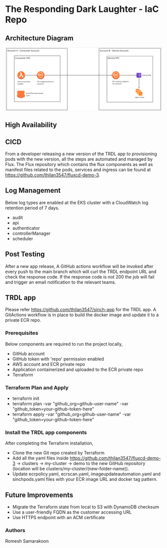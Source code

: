 # The Responding Dark Laughter - IaC Repo



## Architecture Diagram

![Screenshot](screenshot.png)

## High Availability



## CICD

From a developer releasing a new version of the TRDL app to provisioning pods with the new version, all the steps are automated and managed by Flux. The Flux repository which contains the flux components as well as manifest files related to the pods, services and ingress can be found at https://github.com/thilan3547/fluxcd-demo-3.

## Log Management

Below log types are enabled at the EKS cluster with a CloudWatch log retention period of 7 days.
- audit
- api
- authenticator
- controllerManager
- scheduler

## Post Testing

After a new app release, A GitHub actions workflow will be invoked after every push to the main branch which will curl the TRDL endpoint URL and check the response code. If the response code is not 200 the job will fail and trigger an email notification to the relevant teams.

## TRDL app

Please refer https://github.com/thilan3547/sinch-app for the TRDL app. A GitActions workflow is in place to build the docker image and update it to a private ECR repo.

### Prerequisites

Below components are required to run the project locally,
- GitHub account
- GitHub token with 'repo' permission enabled 
- AWS account and ECR private repo
- Application containerized and uploaded to the ECR private repo
- Terraform

### Terraform Plan and Apply

- terraform init
- terraform plan -var "github_org=github-user-name" -var "github_token=your-github-token-here"
- terraform apply -var "github_org=github-user-name" -var "github_token=your-github-token-here"

### Install the TRDL app components

After completing the Terraform installation, 
- Clone the new Git repo created by Terraform
- Add all the yaml files inside https://github.com/thilan3547/fluxcd-demo-3 -> clusters -> my-cluster -> demo to the new GitHub repository (location will be clusters/my-cluster/(new-folder-name)).
- Update ecrpolicy.yaml, ecrscan.yaml, imageupdateautomation.yaml and sinchpods.yaml files with your ECR image URL and docker tag pattern.

## Future Improvements

- Migrate the Terraform state from local to S3 with DynamoDB checksum
- Use a user-friendly FQDN as the customer accessing URL
- Use HTTPS endpoint with an ACM certificate

### Authors

Romesh Samarakoon
